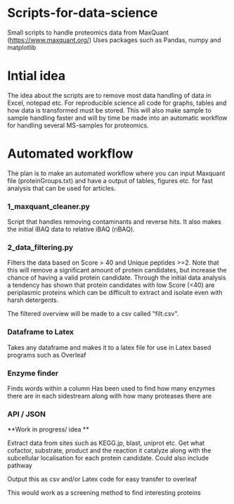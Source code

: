 # Scripts-for-data-science
Small scripts to handle proteomics data from MaxQuant (https://www.maxquant.org/)
Uses packages such as Pandas, numpy and matplotlib

# Intial idea
The idea about the scripts are to remove most data handling of data in Excel, notepad etc. For reproducible science all code for graphs, tables and how data is transformed must be stored. 
This will also make sample to sample handling faster and will by time be made into an automatic workflow for handling several MS-samples for proteomics. 

# Automated workflow
The plan is to make an automated workflow where you can input Maxquant file (proteinGroups.txt) and have a output of tables, figures etc. for fast analysis that can be used for articles. 

### 1_maxquant_cleaner.py

Script that handles removing contaminants and reverse hits. It also makes the initial iBAQ data to relative iBAQ (riBAQ). 

### 2_data_filtering.py

Filters the data based on Score > 40 and Unique peptides >=2. Note that this will remove a significant amount of protein candidates, but increase the chance of having a valid protein candidate. Through the initial data analysis a tendency has shown that protein candidates with low Score (<40) are periplasmic proteins which can be difficult to extract and isolate even with harsh detergents. 

The filtered overview will be made to a csv called "filt.csv". 

### Dataframe to Latex 

Takes any dataframe and makes it to a latex file for use in Latex based programs such as Overleaf 


### Enzyme finder
 
Finds words within a column
Has been used to find how many enzymes there are in each sidestream along with how many proteases there are

### API / JSON

**Work in progress/ idea ** 

Extract data from sites such as KEGG.jp, blast, uniprot etc. 
Get what cofactor, substrate, product and the reaction it catalyze along with the subcellular localisation for each protein candidate. Could also include pathway

Output this as csv and/or Latex code for easy transfer to overleaf

This would work as a screening method to find interesting proteins 




